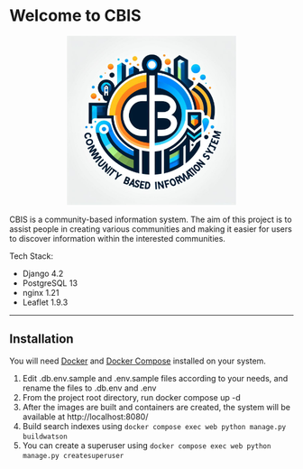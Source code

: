 # Welcome to CBIS
<p style="text-align: center"><img src="logo.jpeg" alt="drawing" width="300"/><br/></p>
CBIS is a community-based information system. The aim of this project is to assist people in creating various communities and making it easier for users to discover information within the interested communities.

Tech Stack:
- Django 4.2
- PostgreSQL 13
- nginx 1.21
- Leaflet 1.9.3

---
## Installation
You will need [Docker](https://docs.docker.com/get-docker/) and [Docker Compose](https://docs.docker.com/compose/install/) installed on your system. 

1. Edit .db.env.sample and .env.sample files according to your needs, and rename the files to .db.env and .env
2. From the project root directory, run docker compose up -d
3. After the images are built and containers are created, the system will be available at http://localhost:8080/
4. Build search indexes using `docker compose exec web python manage.py buildwatson`
5. You can create a superuser using `docker compose exec web python manage.py createsuperuser`